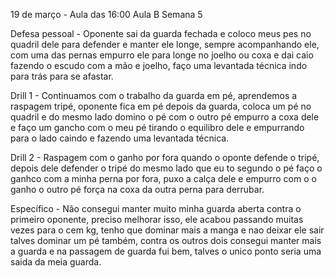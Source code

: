 19 de março - Aula das 16:00 Aula B Semana 5

Defesa pessoal - Oponente sai da guarda fechada e coloco meus pes no quadril dele para defender e manter ele longe, sempre acompanhando ele, com uma das pernas empurro ele para longe no joelho ou coxa e dai caio fazendo o escudo com a mão e joelho, faço uma levantada técnica indo para trás para se afastar.


Drill 1 - Continuamos com o trabalho da guarda em pé, aprendemos a raspagem tripé, oponente fica em pé depois da guarda, coloca um pé no quadril e do mesmo lado domino o pé com o outro pé empurro a coxa dele e faço um gancho com o meu pé tirando o equilibro dele e empurrando para o lado caindo e fazendo uma levantada técnica.

Drill 2 - Raspagem com o ganho por fora quando o oponte defende o tripé, depois dele defender o tripé do mesmo lado que eu to segundo o pé faço o ganhco com a minha perna por fora, puxo a calça dele e empurro com o o ganho o outro pé força na coxa da outra perna para derrubar.


Específico - Não consegui manter muito minha guarda aberta contra o primeiro oponente, preciso melhorar isso, ele acabou passando muitas vezes para o cem kg, tenho que dominar mais a manga e nao deixar ele sair talves dominar um pé também, contra os outros dois consegui manter mais a guarda e na passagem de guarda fui bem, talves o unico ponto seria uma saida da meia guarda.